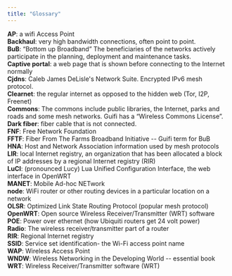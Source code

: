 ```yaml
---
title: "Glossary"
---
```

<!---
IMPORTANT, markdown needs two spaces "  " at the end of every line here to create a new line!
-->
**AP**: a wifi Access Point  
**Backhaul**: very high bandwidth connections, often point to point.  
**BuB**: “Bottom up Broadband” The beneficiaries of the networks actively participate in the planning, deployment and maintenance tasks.  
**Captive portal**: a web page that is shown before connecting to the Internet normally  
**Cjdns**: Caleb James DeLisle's Network Suite. Encrypted IPv6 mesh protocol.  
**Clearnet**: the regular internet as opposed to the hidden web (Tor, I2P, Freenet)  
**Commons**: The commons include public libraries, the Internet, parks and roads and some mesh networks. Guifi has a “Wireless Commons License”.  
**Dark fiber**: fiber cable that is not connected.  
**FNF**: Free Network Foundation  
**FFTF**: Fiber From The Farms Broadband Initiative -- Guifi term for BuB  
**HNA**: Host and Network Association information used by mesh protocols  
**LIR**: local Internet registry, an organization that has been allocated a block of IP addresses by a regional Internet registry (RIR)  
**LuCI**: (pronounced Lucy) Lua Unified Configuration Interface, the web interface in OpenWRT  
**MANET**: Mobile Ad-hoc NETwork  
**node**: WiFi router or other routing devices in a particular location on a network   
**OLSR**: Optimized Link State Routing Protocol (popular mesh protocol)  
**OpenWRT**: Open source Wireless Receiver/Transmitter (WRT) software  
**POE**: Power over ethernet (how Ubiquiti routers get 24 volt power)  
**Radio**: The wireless receiver/transmitter part of a router  
**RIR**: Regional Internet registry  
**SSID**: Service set identification- the Wi-Fi access point name  
**WAP**: Wireless Access Point  
**WNDW**: Wireless Networking in the Developing World -- essential book  
**WRT**: Wireless Receiver/Transmitter software (WRT)  
